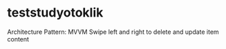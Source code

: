 # teststudyotoklik

Architecture Pattern: MVVM
Swipe left and right to delete and update item content 
